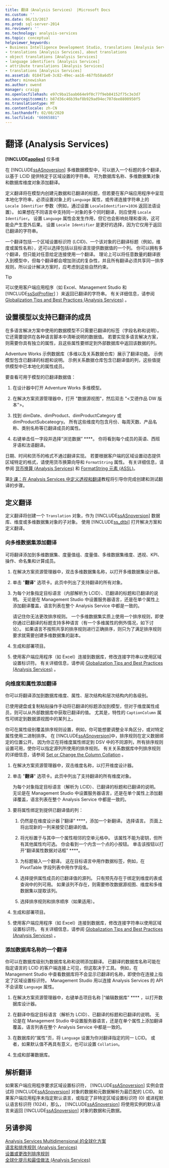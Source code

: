 ```yaml
---
title: 翻译（Analysis Services） |Microsoft Docs
ms.custom: ''
ms.date: 06/13/2017
ms.prod: sql-server-2014
ms.reviewer: ''
ms.technology: analysis-services
ms.topic: conceptual
helpviewer_keywords:
- Business Intelligence Development Studio, translations [Analysis Services]
- translations [Analysis Services], about translations
- object translations [Analysis Services]
- language identifiers [Analysis Services]
- attribute translations [Analysis Services]
- translations [Analysis Services]
ms.assetid: 018471e0-3c82-49ec-aa16-467fb58a6d5f
author: minewiskan
ms.author: owend
manager: craigg
ms.openlocfilehash: e97c9ba15aab664e9f0c77f9eb84152f75c3e3d7
ms.sourcegitcommit: b87d36c46b39af8b929ad94ec707dee8800950f5
ms.translationtype: MT
ms.contentlocale: zh-CN
ms.lasthandoff: 02/08/2020
ms.locfileid: "66065881"
---
```

# <a name="translations-analysis-services"></a>翻译 (Analysis Services)
  **[!INCLUDE[applies](../includes/applies-md.md)]** 仅多维  
  
 在 [!INCLUDE[ssASnoversion](../includes/ssasnoversion-md.md)] 多维数据模型中，可以嵌入一个标题的多个翻译，以基于 LCID 提供特定于区域设置的字符串。 可为数据库名称、多维数据集对象和数据库维度对象添加翻译。  
  
 定义翻译将在模型内创建元数据和已翻译的标题，但若要在客户端应用程序中呈现本地化字符串，必须设置对象上的 `Language` 属性，或传递连接字符串上的 `Locale Identifier` 参数（例如，通过设置 `LocaleIdentifier=1036` 返回法语设置）。 如果想在不同语言中支持同一对象的多个同时翻译，则应使用 `Locale Identifier`。 设置 `Language` 属性会发生作用，但它也会影响处理和查询，这可能会产生意外后果。 设置 `Locale Identifier` 是更好的选择，因为它仅用于返回已翻译的字符串。  
  
 一个翻译包括一个区域设置标识符 (LCID)、一个该对象的已翻译标题（例如，维度或属性名称），还可以选择包括以目标语言提供数据值的一个列。 你可以拥有多个翻译，但只能对任意给定连接使用一个翻译。 理论上可以将任意数量的翻译嵌入到模型中，但每个翻译都会增加测试的复杂性，并且所有翻译必须共享同一排序规则，所以设计解决方案时，应考虑到这些自然约束。  
  
> [!TIP]  
>  可以使用客户端应用程序（如 Excel、Management Studio 和 [!INCLUDE[ssSqlProfiler](../includes/sssqlprofiler-md.md)] ）来返回已翻译的字符串。 有关详细信息，请参阅 [Globalization Tips and Best Practices &#40;Analysis Services&#41;](globalization-tips-and-best-practices-analysis-services.md) 。  
  
## <a name="setting-up-a-model-to-support-translated-members"></a>设置模型以支持已翻译的成员  
 在多语言解决方案中使用的数据模型不只需要已翻译的标签（字段名称和说明）。 它还需要提供在各种语言脚本中清晰说明的数据值。 若要实现多语言解决方案，则需要你具有独立的属性，且这些属性要绑定到外部数据库中返回该数据的列。  
  
 Adventure Works 示例数据库（多维以及关系数据仓库）展示了翻译功能。 示例模型包含已翻译的标题和说明。 示例关系数据仓库包含已翻译值的列，这些值提供模型中已本地化的属性成员。  
  
 要查看可用于模型的已翻译数据值：  
  
1.  在设计器中打开 Adventure Works 多维模型。  
  
2.  在解决方案资源管理器中，打开 "数据源视图"，然后双击 "\<艾德作品 DW 版本">。  
  
3.  找到 dimDate、dimProduct、dimProductCategory 或 dimProductSubcateogry。 所有这些维度均包含月份、每周天数、产品名称、类别名称等已翻译成员的属性。  
  
4.  右键单击任一字段并选择“浏览数据” ****。 你将看到每个成员的英语、西班牙语和法语翻译。  
  
 日期、时间和货币的格式不通过翻译实现。 若要根据客户端的区域设置动态提供区域特定的格式，请使用货币换算向导和 `FormatString` 属性。 有关详细信息，请参阅 [货币换算 (Analysis Services)](currency-conversions-analysis-services.md) 和 [FormatString 元素 (ASSL)](https://docs.microsoft.com/bi-reference/assl/properties/formatstring-element-assl)。  
  
 第[9 课：在 Analysis Services 中定义透视和翻译](lesson-9-defining-perspectives-and-translations.md)教程将引导你完成创建和测试翻译的步骤。  
  
## <a name="defining-translations"></a>定义翻译  
 定义翻译将创建一个 `Translation` 对象，作为 [!INCLUDE[ssASnoversion](../includes/ssasnoversion-md.md)] 数据库、维度或多维数据集对象的子对象。 使用 [!INCLUDE[ss_dtbi](../includes/ss-dtbi-md.md)] 打开解决方案和定义翻译。  
  
### <a name="add-translations-to-a-cube"></a>向多维数据集添加翻译  
 可将翻译添加到多维数据集、度量值组、度量值、多维数据集维度、透视、KPI、操作、命名集和计算成员。  
  
1.  在解决方案资源管理器中，双击多维数据集名称，以打开多维数据集设计器。  
  
2.  单击 "**翻译**" 选项卡。此页中列出了支持翻译的所有对象。  
  
3.  为每个对象指定目标语言（内部解析为 LCID）、已翻译的标题和已翻译的说明。 无论是在 Management Studio 中设置服务器语言，还是在单个属性上添加翻译覆盖，语言列表在整个 Analysis Service 中都是一致的。  
  
     请记住你无法更改排序规则。 一个多维数据集实质上使用一个排序规则，即使你通过已翻译的标题支持多种语言（有一个多维属性的例外情况，如下讨论）。 如果语言不按照共享的排序规则进行正确排序，则只为了满足排序规则要求就需要创建多维数据集的副本。  
  
4.  生成和部署项目。  
  
5.  使用客户端应用程序（如 Excel）连接到数据库，修改连接字符串以使用区域设置标识符。 有关详细信息，请参阅 [Globalization Tips and Best Practices &#40;Analysis Services&#41;](globalization-tips-and-best-practices-analysis-services.md) 。  
  
### <a name="add-translations-to-a-dimension-and-attributes"></a>向维度和属性添加翻译  
 你可以将翻译添加到数据库维度、属性、层次结构和层次结构内的各级别。  
  
 已使用键盘或复制粘贴操作手动将已翻译的标题添加到模型，但对于维度属性成员，则可以从外部数据库中获取已翻译的值。 尤其是，特性的 `CaptionColumn` 属性可绑定到数据源视图中的某列上。  
  
 你可在属性级别覆盖排序规则设置，例如，你可能想要调整全半角区分，或对特定属性使用二进制排序。 在 [!INCLUDE[ssASnoversion](../includes/ssasnoversion-md.md)]中，排序规则在定义数据绑定的位置公开。 因为你正在将维度属性绑定到 DSV 中的不同源列，所有排序规则设置可用，使你可以指定源列所使用的排序规则。 有关关系数据库中列排序规则的详细信息，请参阅 [Set or Change the Column Collation](../relational-databases/collations/set-or-change-the-column-collation.md) 。  
  
1.  在解决方案资源管理器中，双击维度名称，以打开维度设计器。  
  
2.  单击 "**翻译**" 选项卡。此页中列出了支持翻译的所有维度对象。  
  
     为每个对象指定目标语言（解析为 LCID）、已翻译的标题和已翻译的说明。 无论是在 Management Studio 中设置服务器语言，还是在单个属性上添加翻译覆盖，语言列表在整个 Analysis Service 中都是一致的。  
  
3.  要将属性绑定到提供已翻译值的列：  
  
    1.  仍然是在维度设计器 |“翻译” ****，添加一个新翻译。 选择语言。 页面上将出现新的一列来接受已翻译的值。  
  
    2.  将光标置于与其中一个属性相邻的空单元格中。 该属性不能为密钥，但所有其他属性均可选。 你会看到一个内含一个点的小按钮。 单击该按钮以打开“翻译属性数据对话框” ****。  
  
    3.  为标题输入一个翻译。 这在目标语言中用作数据标签，例如，在 PivotTable 字段列表中用作字段名。  
  
    4.  选择提供属性成员的已翻译值的源列。 只有预先存在于绑定到维度的表或查询中的列可用。 如果该列不存在，则需要修改数据源视图、维度和多维数据集以提取该列。  
  
    5.  选择排序规则和排序顺序（如果适用）。  
  
4.  生成和部署项目。  
  
5.  使用客户端应用程序（如 Excel）连接到数据库，修改连接字符串以使用区域设置标识符。 有关详细信息，请参阅 [Globalization Tips and Best Practices &#40;Analysis Services&#41;](globalization-tips-and-best-practices-analysis-services.md) 。  
  
### <a name="add-a-translation-of-the-database-name"></a>添加数据库名称的一个翻译  
 你可以在数据库级别为数据库名称和说明添加翻译。 已翻译的数据库名称可能在指定语言的 LCID 的客户端连接上可见，但这取决于工具。 例如，在 Management Studio 中查看数据库将不会显示已翻译的名称，即使你在连接上指定了区域设置标识符。 Management Studio 用以连接 Analysis Services 的 API 不会读取 `Language` 属性。  
  
1.  在解决方案资源管理器中，右键单击项目名称 |“编辑数据库” **** ，以打开数据库设计器。  
  
2.  在翻译中指定目标语言（解析为 LCID）、已翻译的标题和已翻译的说明。 无论是在 Management Studio 中设置服务器语言，还是在单个属性上添加翻译覆盖，语言列表在整个 Analysis Service 中都是一致的。  
  
3.  在数据库的“属性”页，将 `Language` 设置为你对翻译指定的同一 LCID。 或者，如果默认值不再具有意义，也可以设置 `Collation`。  
  
4.  生成和部署数据库。  
  
## <a name="resolving-translations"></a>解析翻译  
 如果客户端应用程序要求区域设置标识符， [!INCLUDE[ssASnoversion](../includes/ssasnoversion-md.md)] 实例会尝试将 [!INCLUDE[ssASnoversion](../includes/ssasnoversion-md.md)] 对象的数据和元数据解析为最匹配的 LCID。 如果客户端应用程序未指定默认语言，或指定了非特定区域设置标识符 (0) 或进程默认语言标识符 (1024)，那么， [!INCLUDE[ssASnoversion](../includes/ssasnoversion-md.md)] 将使用实例的默认语言来返回 [!INCLUDE[ssASnoversion](../includes/ssasnoversion-md.md)] 对象的数据和元数据。  
  
## <a name="see-also"></a>另请参阅  
 [Analysis Services Multidimensional 的全球化方案](globalization-scenarios-for-analysis-services-multiidimensional.md)   
 [语言和排序规则 &#40;Analysis Services&#41;](languages-and-collations-analysis-services.md)   
 [设置或更改列排序规则](../relational-databases/collations/set-or-change-the-column-collation.md)   
 [全球化提示和最佳做法 &#40;Analysis Services&#41;](globalization-tips-and-best-practices-analysis-services.md)  
  
  

